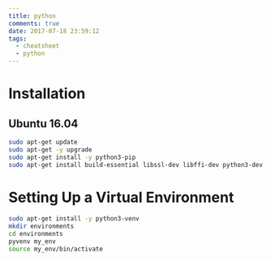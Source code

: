 ```yaml
---
title: python
comments: true
date: 2017-07-18 23:59:12
tags:
  - cheatsheet
  - python
---
```


<!-- more -->
# Installation

## Ubuntu 16.04

```bash
sudo apt-get update
sudo apt-get -y upgrade
sudo apt-get install -y python3-pip
sudo apt-get install build-essential libssl-dev libffi-dev python3-dev
```

# Setting Up a Virtual Environment

```bash
sudo apt-get install -y python3-venv
mkdir environments
cd environments
pyvenv my_env
source my_env/bin/activate
```
